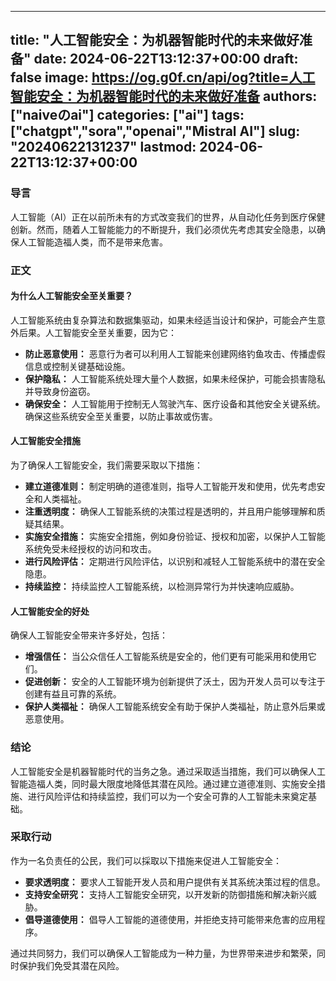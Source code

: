 
---
title: "人工智能安全：为机器智能时代的未来做好准备"
date: 2024-06-22T13:12:37+00:00
draft: false
image: https://og.g0f.cn/api/og?title=人工智能安全：为机器智能时代的未来做好准备
authors: ["naiveのai"]
categories: ["ai"]
tags: ["chatgpt","sora","openai","Mistral AI"]
slug: "20240622131237"
lastmod: 2024-06-22T13:12:37+00:00
---
### 导言

人工智能（AI）正在以前所未有的方式改变我们的世界，从自动化任务到医疗保健创新。然而，随着人工智能能力的不断提升，我们必须优先考虑其安全隐患，以确保人工智能造福人类，而不是带来危害。

### 正文

#### 为什么人工智能安全至关重要？

人工智能系统由复杂算法和数据集驱动，如果未经适当设计和保护，可能会产生意外后果。人工智能安全至关重要，因为它：

- **防止恶意使用：** 恶意行为者可以利用人工智能来创建网络钓鱼攻击、传播虚假信息或控制关键基础设施。
- **保护隐私：** 人工智能系统处理大量个人数据，如果未经保护，可能会损害隐私并导致身份盗窃。
- **确保安全：** 人工智能用于控制无人驾驶汽车、医疗设备和其他安全关键系统。确保这些系统安全至关重要，以防止事故或伤害。

#### 人工智能安全措施

为了确保人工智能安全，我们需要采取以下措施：

- **建立道德准则：** 制定明确的道德准则，指导人工智能开发和使用，优先考虑安全和人类福祉。
- **注重透明度：** 确保人工智能系统的决策过程是透明的，并且用户能够理解和质疑其结果。
- **实施安全措施：** 实施安全措施，例如身份验证、授权和加密，以保护人工智能系统免受未经授权的访问和攻击。
- **进行风险评估：** 定期进行风险评估，以识别和减轻人工智能系统中的潜在安全隐患。
- **持续监控：** 持续监控人工智能系统，以检测异常行为并快速响应威胁。

#### 人工智能安全的好处

确保人工智能安全带来许多好处，包括：

- **增强信任：** 当公众信任人工智能系统是安全的，他们更有可能采用和使用它们。
- **促进创新：** 安全的人工智能环境为创新提供了沃土，因为开发人员可以专注于创建有益且可靠的系统。
- **保护人类福祉：** 确保人工智能系统安全有助于保护人类福祉，防止意外后果或恶意使用。

### 结论

人工智能安全是机器智能时代的当务之急。通过采取适当措施，我们可以确保人工智能造福人类，同时最大限度地降低其潜在风险。通过建立道德准则、实施安全措施、进行风险评估和持续监控，我们可以为一个安全可靠的人工智能未来奠定基础。

### 采取行动

作为一名负责任的公民，我们可以採取以下措施来促进人工智能安全：

- **要求透明度：** 要求人工智能开发人员和用户提供有关其系统决策过程的信息。
- **支持安全研究：** 支持人工智能安全研究，以开发新的防御措施和解决新兴威胁。
- **倡导道德使用：** 倡导人工智能的道德使用，并拒绝支持可能带来危害的应用程序。

通过共同努力，我们可以确保人工智能成为一种力量，为世界带来进步和繁荣，同时保护我们免受其潜在风险。